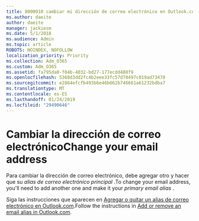 ```yaml
---
title: 8000010 cambiar mi dirección de correo electrónico en Outlook.com
ms.author: daeite
author: daeite
manager: jackiesm
ms.date: 5/1/2018
ms.audience: Admin
ms.topic: article
ROBOTS: NOINDEX, NOFOLLOW
localization_priority: Priority
ms.collection: Adm_O365
ms.custom: Adm_O365
ms.assetid: fa795da0-f04b-4032-bd27-177ecdd488f9
ms.openlocfilehash: 5368d3dd2fc4b2eee33fc57d78497c019ad73470
ms.sourcegitcommit: e2864efcfb493b6e46b662b746661a61232bdba7
ms.translationtype: MT
ms.contentlocale: es-ES
ms.lasthandoff: 01/24/2019
ms.locfileid: "29490646"
---
```

# <a name="change-your-email-address"></a><span data-ttu-id="b756c-102">Cambiar la dirección de correo electrónico</span><span class="sxs-lookup"><span data-stu-id="b756c-102">Change your email address</span></span>

<span data-ttu-id="b756c-103">Para cambiar la dirección de correo electrónico, debe agregar otro y hacer que su *alias de correo electrónico principal* .</span><span class="sxs-lookup"><span data-stu-id="b756c-103">To change your email address, you'll need to add another one and make it your  *primary email alias*  .</span></span> 
  
<span data-ttu-id="b756c-104">Siga las instrucciones que aparecen en [Agregar o quitar un alias de correo electrónico en Outlook.com](https://go.microsoft.com/fwlink/p/?linkid=873115).</span><span class="sxs-lookup"><span data-stu-id="b756c-104">Follow the instructions in [Add or remove an email alias in Outlook.com](https://go.microsoft.com/fwlink/p/?linkid=873115).</span></span>
  


